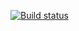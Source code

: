 [![Build status](https://ci.appveyor.com/api/projects/status/j5fniv21oogpcwml/branch/main?svg=true)](https://ci.appveyor.com/project/KshishOff/pageobject/branch/main)
